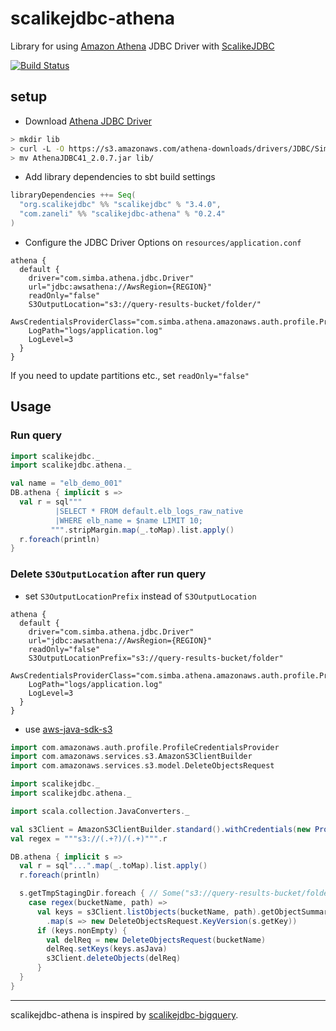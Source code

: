 # scalikejdbc-athena

Library for using [Amazon Athena](https://aws.amazon.com/athena/) JDBC Driver with [ScalikeJDBC](http://scalikejdbc.org/)

[![Build Status](https://api.travis-ci.org/zaneli/scalikejdbc-athena.svg?branch=master)](https://travis-ci.org/zaneli/scalikejdbc-athena)

## setup

- Download [Athena JDBC Driver](https://docs.aws.amazon.com/athena/latest/ug/connect-with-jdbc.html)
```sh
> mkdir lib
> curl -L -O https://s3.amazonaws.com/athena-downloads/drivers/JDBC/SimbaAthenaJDBC_2.0.7/AthenaJDBC41_2.0.7.jar
> mv AthenaJDBC41_2.0.7.jar lib/
```

- Add library dependencies to sbt build settings
```scala
libraryDependencies ++= Seq(
  "org.scalikejdbc" %% "scalikejdbc" % "3.4.0",
  "com.zaneli" %% "scalikejdbc-athena" % "0.2.4"
)
```

- Configure the JDBC Driver Options on `resources/application.conf`

```
athena {
  default {
    driver="com.simba.athena.jdbc.Driver"
    url="jdbc:awsathena://AwsRegion={REGION}"
    readOnly="false"
    S3OutputLocation="s3://query-results-bucket/folder/"
    AwsCredentialsProviderClass="com.simba.athena.amazonaws.auth.profile.ProfileCredentialsProvider"
    LogPath="logs/application.log"
    LogLevel=3
  }
}
```

If you need to update partitions etc., set `readOnly="false"`

## Usage

### Run query

```scala
import scalikejdbc._
import scalikejdbc.athena._

val name = "elb_demo_001"
DB.athena { implicit s =>
  val r = sql"""
          |SELECT * FROM default.elb_logs_raw_native
          |WHERE elb_name = $name LIMIT 10;
         """.stripMargin.map(_.toMap).list.apply()
  r.foreach(println)
}
```

### Delete `S3OutputLocation` after run query

* set `S3OutputLocationPrefix` instead of `S3OutputLocation`
```
athena {
  default {
    driver="com.simba.athena.jdbc.Driver"
    url="jdbc:awsathena://AwsRegion={REGION}"
    readOnly="false"
    S3OutputLocationPrefix="s3://query-results-bucket/folder"
    AwsCredentialsProviderClass="com.simba.athena.amazonaws.auth.profile.ProfileCredentialsProvider"
    LogPath="logs/application.log"
    LogLevel=3
  }
}
```

* use [aws-java-sdk-s3](https://docs.aws.amazon.com/AmazonS3/latest/dev/DeletingMultipleObjectsUsingJava.html)

```scala
import com.amazonaws.auth.profile.ProfileCredentialsProvider
import com.amazonaws.services.s3.AmazonS3ClientBuilder
import com.amazonaws.services.s3.model.DeleteObjectsRequest

import scalikejdbc._
import scalikejdbc.athena._

import scala.collection.JavaConverters._

val s3Client = AmazonS3ClientBuilder.standard().withCredentials(new ProfileCredentialsProvider()).build()
val regex = """s3://(.+?)/(.+)""".r

DB.athena { implicit s =>
  val r = sql"...".map(_.toMap).list.apply()
  r.foreach(println)

  s.getTmpStagingDir.foreach { // Some("s3://query-results-bucket/folder/${java.util.UUID.randomUUID}")
    case regex(bucketName, path) =>
      val keys = s3Client.listObjects(bucketName, path).getObjectSummaries.asScala
        .map(s => new DeleteObjectsRequest.KeyVersion(s.getKey))
      if (keys.nonEmpty) {
        val delReq = new DeleteObjectsRequest(bucketName)
        delReq.setKeys(keys.asJava)
        s3Client.deleteObjects(delReq)
      }
  }
}
```

---

scalikejdbc-athena is inspired by [scalikejdbc-bigquery](https://github.com/ocadaruma/scalikejdbc-bigquery).
